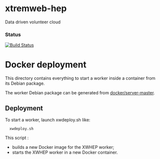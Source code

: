 # xtremweb-hep
Data driven volunteer cloud

### Status
[![Build Status](https://travis-ci.org/lodygens/xtremweb-hep.svg?branch=master)](https://travis-ci.org/lodygens/xtremweb-hep)

Docker deployment
=================

This directory contains everything to start a worker inside a container from its Debian package.

The worker Debian package can be generated from [docker/server-master](../server-master).

## Deployment

To start a worker, launch xwdeploy.sh like:
```
  xwdeploy.sh
```

This script :
- builds a new Docker image for the XWHEP worker;
- starts the XWHEP worker in a new Docker container.

